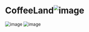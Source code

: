 # CoffeeLand![image](https://user-images.githubusercontent.com/90788782/173310318-877e5e88-29d0-48ab-8b41-364802a13d1a.png)
![image](https://user-images.githubusercontent.com/90788782/173310325-820205a1-b5cf-42bd-bff1-82738697afbd.png)
![image](https://user-images.githubusercontent.com/90788782/173310321-af5ffd25-f21a-4680-9f74-b07ad156d691.png)
